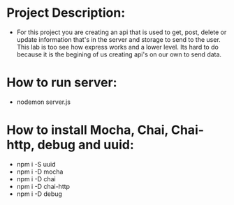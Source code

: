 # Project Description:
* For this project you are creating an api that is used to get, post, delete or update information that's in the server and storage to send to the user. This lab is too see how express works and a lower level. Its hard to do because it is the begining of us creating api's on our own to send data.

# How to run server:
* nodemon server.js

# How to install Mocha, Chai, Chai-http, debug and uuid:
* npm i -S uuid
* npm i -D mocha
* npm i -D chai
* npm i -D chai-http
* npm i -D debug
